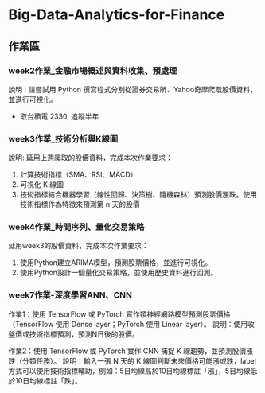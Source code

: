 # Big-Data-Analytics-for-Finance
## 作業區
### week2作業_金融市場概述與資料收集、預處理
說明 :
請嘗試用 Python 撰寫程式分別從證券交易所、Yahoo奇摩爬取股價資料，並進行可視化。

* 取台積電 2330, 追蹤半年

### week3作業_技術分析與K線圖
說明:
延用上週爬取的股價資料，完成本次作業要求：
1. 計算技術指標（SMA、RSI、MACD）
2. 可視化 K 線圖
3. 技術指標結合機器學習（線性回歸、決策樹、隨機森林）預測股價漲跌。使用技術指標作為特徵來預測第 n 天的股價

### week4作業_時間序列、量化交易策略
延用week3的股價資料，完成本次作業要求：
1. 使用Python建立ARIMA模型，預測股票價格，並進行可視化。
2. 使用Python設計一個量化交易策略，並使用歷史資料進行回測。

### week7作業-深度學習ANN、CNN
作業1：使用 TensorFlow 或 PyTorch 實作類神經網路模型預測股票價格（TensorFlow 使用 Dense layer；PyTorch 使用 Linear layer）。
說明：使用收盤價或技術指標預測，預測N日後的股價。

作業2：使用 TensorFlow 或 PyTorch 實作 CNN 捕捉 K 線趨勢，並預測股價漲跌（分類任務）。
說明：輸入一張 N 天的 K 線圖判斷未來價格可能漲或跌，label 方式可以使用技術指標輔助，例如：5日均線高於10日均線標註「漲」，5日均線低於10日均線標註「跌」。
